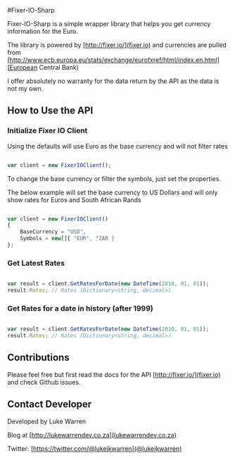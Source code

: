 #Fixer-IO-Sharp

Fixer-IO-Sharp is a simple wrapper library that helps you get currency information for the Euro.

The library is powered by [http://fixer.io/](fixer.io) and currencies are pulled from [http://www.ecb.europa.eu/stats/exchange/eurofxref/html/index.en.html](European Central Bank)

I offer absolutely no warranty for the data return by the API as the data is not my own.

## How to Use the API

### Initialize Fixer IO Client

Using the defaults will use Euro as the base currency and will not filter rates

``` javascript

var client = new FixerIOClient();

```

To change the base currency or filter the symbols, just set the properties.

The below example will set the base currency to US Dollars and will only show rates for Euros and South African Rands

``` javascript

var client = new FixerIOClient()
{
    BaseCurrency = "USD",
    Symbols = new[]{ "EUR", "ZAR }
};

```

### Get Latest Rates

``` javascript

var result = client.GetRatesForDate(new DateTime(2010, 01, 01));
result.Rates; // Rates (Dictionary<string, decimal>)

```

### Get Rates for a date in history (after 1999)

``` javascript

var result = client.GetRatesForDate(new DateTime(2010, 01, 01));
result.Rates; // Rates (Dictionary<string, decimal>)

```

## Contributions

Please feel free but first read the docs for the API [http://fixer.io/](fixer.io) and check Github issues.

## Contact Developer

Developed by Luke Warren

Blog at [http://lukewarrendev.co.za](lukewarrendev.co.za)

Twitter: [https://twitter.com/@lukejkwarren](@lukejkwarren)
